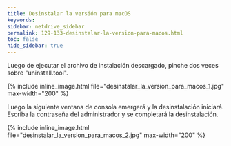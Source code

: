 ```yaml
---
title: Desinstalar la versión para macOS
keywords:
sidebar: netdrive_sidebar
permalink: 129-133-desinstalar-la-version-para-macos.html
toc: false
hide_sidebar: true
---
```


Luego de ejecutar el archivo de instalación descargado, pinche dos veces sobre "uninstall.tool".


{% include inline_image.html file="desinstalar_la_version_para_macos_1.jpg" max-width="200" %}


Luego la siguiente ventana de consola emergerá y la desinstalación iniciará.  Escriba la contraseña del administrador y se completará la desinstalación.


{% include inline_image.html file="desinstalar_la_version_para_macos_2.jpg" max-width="200" %}

